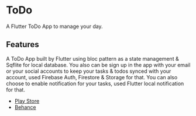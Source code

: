 # ToDo

A Flutter ToDo App to manage your day.

## Features

A ToDo App built by Flutter using bloc pattern as a state management & Sqflite for local database.
You also can be sign up in the app with your email or your social accounts to keep your tasks & todos synced with your account, used Firebase Auth, Firestore & Storage for that.
You can also choose to enable notification for your tasks, used Flutter local notification for that.

- [Play Store](https://play.google.com/store/apps/details?id=com.amer.todo)
- [Behance](https://www.behance.net/gallery/125424023/ToDo-app-UIUX-Design/modules/712240585)
